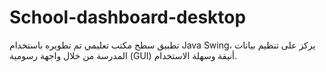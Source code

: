 # School-dashboard-desktop
تطبيق سطح مكتب تعليمي تم تطويره باستخدام Java Swing، يركز على تنظيم بيانات المدرسة من خلال واجهة رسومية (GUI) أنيقة وسهلة الاستخدام.
